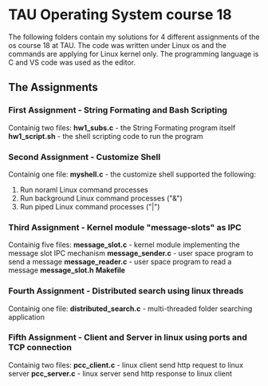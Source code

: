 # TAU Operating System course 18

The following folders contain my solutions for 4 different assignments of the os course 18 at TAU.
The code was written under Linux os and the commands are applying for Linux kernel only.
The programming language is C and VS code was used as the editor.

## The Assignments

### First Assignment - String Formating and  Bash Scripting
Containig two files:
**hw1_subs.c** - the String Formating program itself
**hw1_script.sh** - the shell scripting code to run the program
### Second Assignment - Customize Shell

Containig one file:
**myshell.c** - the customize shell supported the following:
 1. Run noraml Linux command processes
 2. Run background Linux command processes ("&")
 3. Run piped Linux command processes ("|")

### Third Assignment - Kernel module "message-slots" as IPC

Containig five files:
**message_slot.c** - kernel module implementing the message slot IPC mechanism
**message_sender.c** - user space program to send a message
**message_reader.c** - user space program to read a message
**message_slot.h**
**Makefile**

### Fourth Assignment - Distributed search using linux threads

Containig one file:
**distributed_search.c** - multi-threaded folder searching application

### Fifth Assignment - Client and Server in linux using ports and TCP connection

Containig two files:
**pcc_client.c** - linux client send http request to linux server
**pcc_server.c** - linux server send http response to linux client

